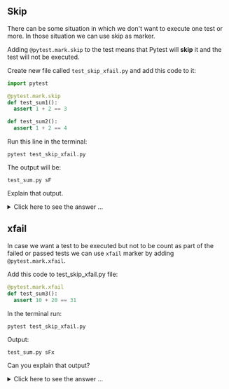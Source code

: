 ## Skip



There can be some situation in which we don't want to execute one test or more. In those situation we can use skip as marker.


Adding `@pytest.mark.skip` to the test means that Pytest will **skip** it and the test will not be executed.


Create new file called `test_skip_xfail.py` and add this code to it:
```python
import pytest

@pytest.mark.skip
def test_sum1():
  assert 1 + 2 == 3

def test_sum2():
  assert 1 + 2 == 4 
```

Run this line in the terminal:
```console
pytest test_skip_xfail.py  
```

The output will be:
```output
test_sum.py sF  
```

Explain that output. 

<details>
<summary>Click here to see the answer ... </summary>
The output means that one test has been skipped (s) and one test failed (F)
</details>


## xfail


In case we want a test to be executed but not to be count as part of the failed or passed tests we can use `xfail` marker by adding `@pytest.mark.xfail`.


Add this code to test_skip_xfail.py file:
```python
@pytest.mark.xfail
def test_sum3():
  assert 10 + 20 == 31 
```

In the terminal run:
```
pytest test_skip_xfail.py  
```

Output:
```output
test_sum.py sFx  
```
Can you explain that output?

<details>
<summary>Click here to see the answer ... </summary>
The output means that one test has been skipped (s), one test has been failed (F), and one test was xfail(x).
</details>